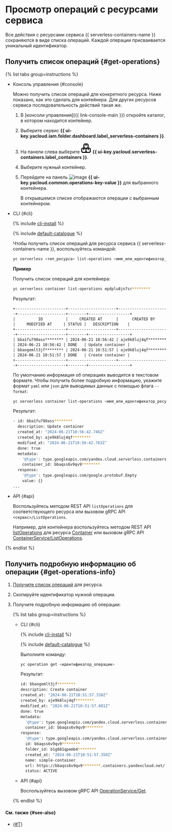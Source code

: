 # Просмотр операций с ресурсами сервиса

Все действия с ресурсами сервиса {{ serverless-containers-name }} сохраняются в виде списка операций. Каждой операции присваивается уникальный идентификатор.

## Получить список операций {#get-operations}

{% list tabs group=instructions %}

- Консоль управления {#console}

  Можно получить список операций для конкретного ресурса. Ниже показано, как это сделать для контейнера. Для других ресурсов сервиса последовательность действий такая же.

  1. В [консоли управления]({{ link-console-main }}) откройте каталог, в котором находится контейнер.
  1. Выберите сервис **{{ ui-key.yacloud.iam.folder.dashboard.label_serverless-containers }}**.
  1. На панели слева выберите ![image](../../_assets/console-icons/boxes-3.svg) **{{ ui-key.yacloud.serverless-containers.label_containers }}**.
  1. Выберите нужный контейнер.
  1. Перейдите на панель ![image](../../_assets/console-icons/list-check.svg) **{{ ui-key.yacloud.common.operations-key-value }}** для выбранного контейнера.

      В открывшемся списке отображаются операции с выбранным контейнером.

- CLI {#cli}

  {% include [cli-install](../../_includes/cli-install.md) %}

  {% include [default-catalogue](../../_includes/default-catalogue.md) %}

  Чтобы получить список операций для ресурса сервиса {{ serverless-containers-name }}, воспользуйтесь командой:

  ```bash
  yc serverless <тип_ресурса> list-operations <имя_или_идентификатор_ресурса>
  ```

  **Пример**

  Получить список операций для контейнера:

  ```bash
  yc serverless container list-operations epdplu8jn7sr********
  ```

  Результат:

  ```text
  +----------------------+---------------------+----------------------+---------------------+--------+------------------+
  |          ID          |     CREATED AT      |      CREATED BY      |     MODIFIED AT     | STATUS |   DESCRIPTION    |
  +----------------------+---------------------+----------------------+---------------------+--------+------------------+
  | bba1fu790ass******** | 2024-06-21 10:56:42 | aje9k8luj4qf******** | 2024-06-21 10:56:42 | DONE   | Update container |
  | bbaogemlt3jf******** | 2024-06-21 10:51:57 | aje9k8luj4qf******** | 2024-06-21 10:51:57 | DONE   | Create container |
  +----------------------+---------------------+----------------------+---------------------+--------+------------------+
  ```

  По умолчанию информация об операциях выводится в текстовом формате. Чтобы получить более подробную информацию, укажите формат `yaml` или `json` для выводимых данных с помощью флага `--format`:

  ```bash
  yc serverless container list-operations <имя_или_идентификатор_ресурса> --format yaml
  ```

  Результат:

  ```bash
  - id: bba1fu790ass********
    description: Update container
    created_at: "2024-06-21T10:56:42.746Z"
    created_by: aje9k8luj4qf********
    modified_at: "2024-06-21T10:56:42.763Z"
    done: true
    metadata:
      '@type': type.googleapis.com/yandex.cloud.serverless.containers.v1.UpdateContainerMetadata
      container_id: bbaqss6v9qv9********
    response:
      '@type': type.googleapis.com/google.protobuf.Empty
      value: {}
  ...
  ```

- API {#api}

  Воспользуйтесь методом REST API `listOperations` для соответствующего ресурса или вызовом gRPC API `<сервис>/ListOperations`.

  Например, для контейнера воспользуйтесь методом REST API [listOperations](../containers/api-ref/Container/listOperations.md) для ресурса [Container](../containers/api-ref/Container/index.md) или вызовом gRPC API [ContainerService/ListOperations](../containers/api-ref/grpc/container_service.md#ListOperations).

{% endlist %}

## Получить подробную информацию об операции {#get-operations-info}

1. [Получите список операций](#get-operations) для ресурса.
1. Скопируйте идентификатор нужной операции.
1. Получите подробную информацию об операции:

    {% list tabs group=instructions %}

    - CLI {#cli}

      {% include [cli-install](../../_includes/cli-install.md) %}

      {% include [default-catalogue](../../_includes/default-catalogue.md) %}

      Выполните команду:

      ```bash
      yc operation get <идентификатор_операции>
      ```

      Результат:

      ```bash
      id: bbaogemlt3jf********
      description: Create container
      created_at: "2024-06-21T10:51:57.338Z"
      created_by: aje9k8luj4qf********
      modified_at: "2024-06-21T10:51:57.881Z"
      done: true
      metadata:
        '@type': type.googleapis.com/yandex.cloud.serverless.containers.v1.CreateContainerMetadata
        container_id: bbaqss6v9qv9********
      response:
        '@type': type.googleapis.com/yandex.cloud.serverless.containers.v1.Container
        id: bbaqss6v9qv9********
        folder_id: b1g681qpemb4********
        created_at: "2024-06-21T10:51:57.350Z"
        name: simple-container
        url: https://bbaqss6v9qv9********.containers.yandexcloud.net/
        status: ACTIVE
      ```

   - API {#api}

      Воспользуйтесь вызовом gRPC API [OperationService/Get](../containers/api-ref/grpc/operation_service.md#Get).

    {% endlist %}

#### См. также {#see-also}

* [{#T}](../../api-design-guide/concepts/about-async.md)
